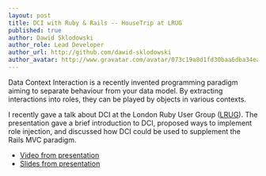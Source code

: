 ```yaml
---
layout: post
title: DCI with Ruby & Rails -- HouseTrip at LRUG
published: true
author: Dawid Sklodowski
author_role: Lead Developer
author_url: http://github.com/dawid-sklodowski
author_avatar: http://www.gravatar.com/avatar/073c19a8d1fd30baa6dba34eaa55fe90.png
---
```

Data Context Interaction is a recently invented programming paradigm aiming to separate behaviour from your data model. By extracting interactions into roles, they can be played by objects in various contexts.

I recently gave a talk about DCI at the London Ruby User Group ([LRUG](http://lrug.org)). The presentation gave a brief introduction to DCI, proposed ways to implement role injection, and discussed how DCI could be used to supplement the Rails MVC paradigm.

* [Video from presentation](http://skillsmatter.com/podcast/home/dci-with-ruby-rails)
* [Slides from presentation](http://www.slideshare.net/viliander/dci-with-ruby-and-rails)
